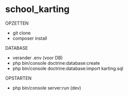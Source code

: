 # school_karting

OPZETTEN
- git clone
- composer install

DATABASE
- verander .env (voor DB)
- php bin/console doctrine:database:create
- php bin/console doctrine:database:import karting.sql

OPSTARTEN
- php bin/console server:run (dev)
